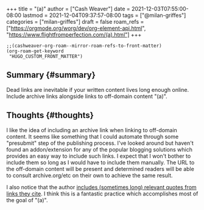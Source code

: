 +++
title = "(a)"
author = ["Cash Weaver"]
date = 2021-12-03T07:55:00-08:00
lastmod = 2021-12-04T09:37:57-08:00
tags = ["@milan-griffes"]
categories = ["milan-griffes"]
draft = false
roam_refs = ["https://orgmode.org/worg/dev/org-element-api.html", "https://www.flightfromperfection.com/(a).html"]
+++

```emacs-lisp
;;(cashweaver-org-roam--mirror-roam-refs-to-front-matter)
(org-roam-get-keyword
 "HUGO_CUSTOM_FRONT_MATTER")
```


## Summary {#summary}

Dead links are inevitable if your written content lives long enough online. Include archive links alongside links to off-domain content "(a)".


## Thoughts {#thoughts}

I like the idea of including an archive link when linking to off-domain content. It seems like something that I could automate through some "presubmit" step of the publishing process. I've looked around but haven't found an addon/extension for any of the popular blogging solutions which provides an easy way to include such links. I expect that I won't bother to include them so long as I would have to include them manually. The URL to the off-domain content will be present and determined readers will be able to consult archive.org/etc on their own to achieve the same result.

I also notice that the author [includes (sometimes long) relevant quotes from links they cite](https://www.flightfromperfection.com/the-best-explanation-of-modern-monetary-theory.html). I think this is a fantastic practice which accomplishes most of the goal of "(a)".
